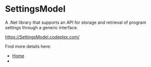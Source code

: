 # SettingsModel
A .Net library that supports an API for storage and retrieval of program settings through a generic interface.

https://SettingsModel.codeplex.com/

Find more details here:
- [Home](https://github.com/Dirkster99/SettingsModel/blob/master/1.0/01_docs/Home.md)
- []()
